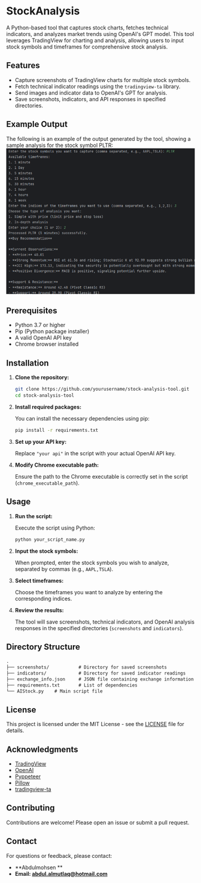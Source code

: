# StockAnalysis

A Python-based tool that captures stock charts, fetches technical indicators, and analyzes market trends using OpenAI's GPT model. This tool leverages TradingView for charting and analysis, allowing users to input stock symbols and timeframes for comprehensive stock analysis.

## Features

- Capture screenshots of TradingView charts for multiple stock symbols.
- Fetch technical indicator readings using the `tradingview-ta` library.
- Send images and indicator data to OpenAI's GPT for analysis.
- Save screenshots, indicators, and API responses in specified directories.
## Example Output
The following is an example of the output generated by the tool, showing a sample analysis for the stock symbol PLTR:
![Stock Analysis Output](1.png)
## Prerequisites

- Python 3.7 or higher
- Pip (Python package installer)
- A valid OpenAI API key
- Chrome browser installed

## Installation

1. **Clone the repository:**

   ```bash
   git clone https://github.com/yourusername/stock-analysis-tool.git
   cd stock-analysis-tool
   ```

2. **Install required packages:**

   You can install the necessary dependencies using pip:

   ```bash
   pip install -r requirements.txt
   ```

3. **Set up your API key:**

   Replace `"your api"` in the script with your actual OpenAI API key.

4. **Modify Chrome executable path:**

   Ensure the path to the Chrome executable is correctly set in the script (`chrome_executable_path`).

## Usage

1. **Run the script:**

   Execute the script using Python:

   ```bash
   python your_script_name.py
   ```

2. **Input the stock symbols:**

   When prompted, enter the stock symbols you wish to analyze, separated by commas (e.g., `AAPL,TSLA`).

3. **Select timeframes:**

   Choose the timeframes you want to analyze by entering the corresponding indices.

4. **Review the results:**

   The tool will save screenshots, technical indicators, and OpenAI analysis responses in the specified directories (`screenshots` and `indicators`).

## Directory Structure

```
.
├── screenshots/           # Directory for saved screenshots
├── indicators/            # Directory for saved indicator readings
├── exchange_info.json     # JSON file containing exchange information
├── requirements.txt       # List of dependencies
└── AIStock.py    # Main script file
```

## License

This project is licensed under the MIT License - see the [LICENSE](LICENSE) file for details.

## Acknowledgments

- [TradingView](https://www.tradingview.com/)
- [OpenAI](https://www.openai.com/)
- [Pyppeteer](https://github.com/pyppeteer/pyppeteer)
- [Pillow](https://pillow.readthedocs.io/en/stable/)
- [tradingview-ta](https://pypi.org/project/tradingview-ta/)

## Contributing

Contributions are welcome! Please open an issue or submit a pull request.

## Contact

For questions or feedback, please contact:

- **Abdulmohsen **
- **Email: abdul.almutlaq@hotmail.com**
